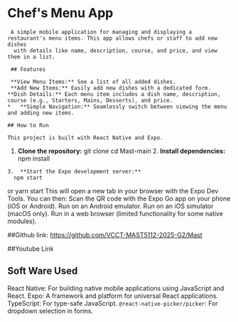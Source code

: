  # Chef's Menu App
     
     A simple mobile application for managing and displaying a restaurant's menu items. This app allows chefs or staff to add new dishes
      with details like name, description, course, and price, and view them in a list.
     
     ## Features
    
     **View Menu Items:** See a list of all added dishes.
     **Add New Items:** Easily add new dishes with a dedicated form.
    **Dish Details:** Each menu item includes a dish name, description, course (e.g., Starters, Mains, Desserts), and price.
    *   **Simple Navigation:** Seamlessly switch between viewing the menu and adding new items.
    
    ## How to Run
    
    This project is built with React Native and Expo.
   
   1.  **Clone the repository:**
      git clone <repository-url>
      cd Mast-main
    2.  **Install dependencies:**
      npm install
  
    3.  **Start the Expo development server:**
      npm start
  or
      yarn start
This will open a new tab in your browser with the Expo Dev Tools. You can then:
Scan the QR code with the Expo Go app on your phone (iOS or Android).
Run on an Android emulator.
Run on an iOS simulator (macOS only).
Run in a web browser (limited functionality for some native modules).


##Github link:
https://github.com/VCCT-MAST5112-2025-G2/Mast

##Youtube Link
   
## Soft Ware Used 
   React Native: For building native mobile applications using JavaScript and React.
    Expo: A framework and platform for universal React applications.
      TypeScript: For type-safe JavaScript.
      `@react-native-picker/picker`: For dropdown selection in forms.
